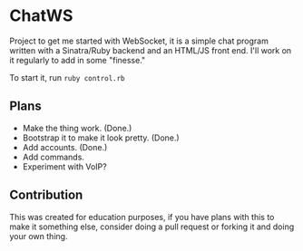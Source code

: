 # ChatWS

Project to get me started with WebSocket, it is a simple chat program written with a Sinatra/Ruby backend and an HTML/JS
front end. I'll work on it regularly to add in some "finesse."

To start it, run `ruby control.rb`

## Plans

* Make the thing work. (Done.)
* Bootstrap it to make it look pretty. (Done.)
* Add accounts. (Done.)
* Add commands.
* Experiment with VoIP?

## Contribution

This was created for education purposes, if you have plans with this to make it something else, consider doing a pull request
or forking it and doing your own thing.
